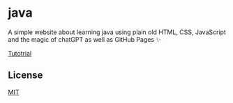 # java
A simple website about learning java using plain old HTML, CSS, JavaScript and the magic of chatGPT as well as GitHub Pages ✨

[Tutotrial](https://youtu.be/mctd8u9cjdE) 

## License 
[MIT](https://choosealicense.com/licenses/mit/)
